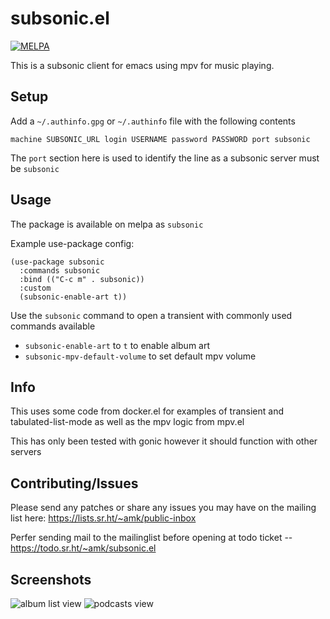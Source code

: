 # subsonic.el

[![MELPA](https://melpa.org/packages/subsonic-badge.svg)](https://melpa.org/#/subsonic)

This is a subsonic client for emacs using mpv for music playing.

## Setup

Add a `~/.authinfo.gpg` or `~/.authinfo` file with the following contents
    
    machine SUBSONIC_URL login USERNAME password PASSWORD port subsonic
    

The `port` section here is used to identify the line as a subsonic
server must be `subsonic`

## Usage
The package is available on melpa as `subsonic`

Example use-package config:
```
(use-package subsonic
  :commands subsonic
  :bind (("C-c m" . subsonic))
  :custom
  (subsonic-enable-art t))
```

Use the `subsonic` command to open a transient with commonly used
commands available

- `subsonic-enable-art` to `t` to enable album art
- `subsonic-mpv-default-volume` to set default mpv volume

## Info

This uses some code from docker.el for examples of transient and
tabulated-list-mode as well as the mpv logic from mpv.el

This has only been tested with gonic however it should function with
other servers

## Contributing/Issues

Please send any patches or share any issues you may have on the mailing list here:
https://lists.sr.ht/~amk/public-inbox

Perfer sending mail to the mailinglist before opening at todo ticket --
https://todo.sr.ht/~amk/subsonic.el

## Screenshots
![album list view](https://git.sr.ht/~amk/subsonic.el/blob/master/images/artist.png)
![podcasts view](https://git.sr.ht/~amk/subsonic.el/blob/master/images/podcasts.png)
